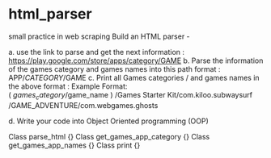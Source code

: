 # html_parser
small practice in web scraping
Build an HTML parser - 

a.	use the link to parse and get the next information :    https://play.google.com/store/apps/category/GAME
b.	Parse the information of the games category and games names into this path format :  APP/$CATEGORY/$GAME
c.	Print all Games categories / and games names in the above format : 
  Example  Format:      
      (  $games_category/$game_name  )
        /Games Starter Kit/com.kiloo.subwaysurf  
		    /GAME_ADVENTURE/com.webgames.ghosts

d. Write your code into Object Oriented programming (OOP)

Class parse_html {}
Class get_games_app_category {}
Class get_games_app_names {}
Class print {}
